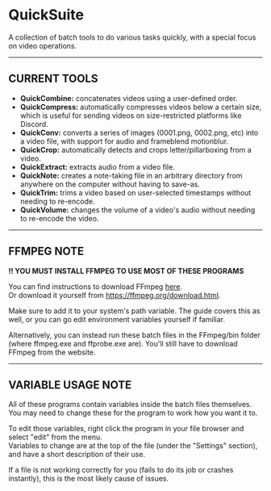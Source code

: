 # QuickSuite

A collection of batch tools to do various tasks quickly, with a special focus on video operations.  

---

## CURRENT TOOLS 

* **QuickCombine:** concatenates videos using a user-defined order.  
* **QuickCompress:** automatically compresses videos below a certain size, which is useful for sending videos on size-restricted platforms like Discord.  
* **QuickConv:** converts a series of images (0001.png, 0002.png, etc) into a video file, with support for audio and frameblend motionblur.  
* **QuickCrop:** automatically detects and crops letter/pillarboxing from a video.
* **QuickExtract:** extracts audio from a video file.  
* **QuickNote:** creates a note-taking file in an arbitrary directory from anywhere on the computer without having to save-as.  
* **QuickTrim:** trims a video based on user-selected timestamps without needing to re-encode.  
* **QuickVolume:** changes the volume of a video's audio without needing to re-encode the video.

---

## FFMPEG NOTE 

**!! YOU MUST INSTALL FFMPEG TO USE MOST OF THESE PROGRAMS**  

You can find instructions to download FFmpeg [here](https://docs.google.com/document/d/1Oex7va4IURjw17OT2MK3FHZgC6iVoInT6ZVuctyZ-uI/).  
Or download it yourself from https://ffmpeg.org/download.html.  

Make sure to add it to your system's path variable. The guide covers this as well, or you can go edit environment variables yourself if familiar.  

Alternatively, you can instead run these batch files in the FFmpeg/bin folder (where ffmpeg.exe and ffprobe.exe are). You'll still have to download FFmpeg from the website.  

---

## VARIABLE USAGE NOTE 

All of these programs contain variables inside the batch files themselves. You may need to change these for the program to work how you want it to.  

To edit those variables, right click the program in your file browser and select "edit" from the menu.  
Variables to change are at the top of the file (under the "Settings" section), and have a short description of their use.  

If a file is not working correctly for you (fails to do its job or crashes instantly), this is the most likely cause of issues.  
